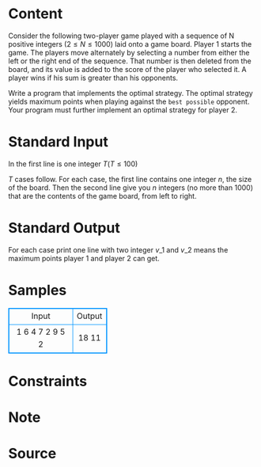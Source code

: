 
# Content

Consider the following two-player game played with a sequence of N positive integers $(2 \leq N \leq 1000)$ laid onto a game board. Player $1$ starts the game. The players move alternately by selecting a number from either the left or the right end of the sequence. That number is then deleted from the board, and its value is added to the score of the player who selected it. A player wins if his sum is greater than his opponents.

Write a program that implements the optimal strategy. The optimal strategy yields maximum points when playing against the `best possible` opponent. Your program must further implement an optimal strategy for player $2$.

# Standard Input

In the first line is one integer $T(T \leq 100)$

$T$ cases follow. For each case, the first line contains one integer $n$, the size of the board. Then the second line give you $n$ integers (no more than $1000$) that are the contents of the game board, from left to right.

# Standard Output

For each case print one line with two integer $v\_1$ and $v\_2$ means the maximum points player $1$ and player $2$ can get.

# Samples

<style>
        table,table tr th, table tr td { border:1px solid #0094ff; }
        table { width: 200px; min-height: 25px; line-height: 25px; text-align: center; border-collapse: collapse;}   
    </style>
<table>
	<tr>
		<td>Input</td>
		<td>Output</td>
	</tr>
<tr><td>1
6
4 7 2 9 5 2</td><td>18 11</td></tr></table>


# Constraints



# Note



# Source



